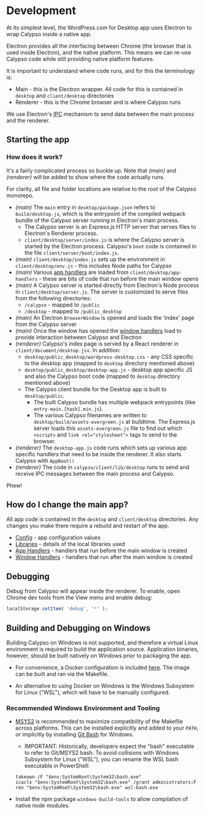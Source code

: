 # Development

At its simplest level, the WordPress.com for Desktop app uses Electron to wrap Calypso inside a native app.

Electron provides all the interfacing between Chrome (the browser that is used inside Electron), and the native platform. This means we can re-use Calypso code while still providing native platform features.

It is important to understand where code runs, and for this the terminology is:

- Main - this is the Electron wrapper. All code for this is contained in `desktop` and `client/desktop` directories
- Renderer - this is the Chrome browser and is where Calypso runs

We use Electron's [IPC](https://github.com/atom/electron/blob/master/docs/api/ipc-main.md) mechanism to send data between the main process and the renderer.

## Starting the app

### How does it work?

It's a fairly complicated process so buckle up. Note that *(main)* and *(renderer)* will be added to show where the code actually runs.

For clarity, all file and folder locations are relative to the root of the Calypso monorepo.

- *(main)* The `main` entry in `desktop/package.json` refers to `build/desktop.js`, which is the entrypoint of the compiled webpack bundle of the Calypso server running in Electron's main process.
  - The Calypso server is an Express.js HTTP server that serves files to Electron's Renderer process.
  - `client/desktop/server/index.js` is where the Calypso server is started by the Electron process. Calypso's `boot` code is contained in the file `client/server/boot/index.js`.
- *(main)* `client/desktop/index.js` sets up the environment in `client/desktop/env.js` - this includes Node paths for Calypso
- *(main)* Various [app handlers](../../client/desktop/app-handlers/README.md) are loaded from `client/desktop/app-handlers` - these are bits of code that run before the main window opens
- *(main)* A Calypso server is started directly from Electron's Node process in `client/desktop/server.js`. The server is customized to serve files from the following directories:
  - `/calypso` - mapped to `/public`
  - `/desktop` - mapped to `/public_desktop`
- *(main)* An Electron `BrowserWindow` is opened and loads the 'index' page from the Calypso server
- *(main)* Once the window has opened the [window handlers](../../client/desktop/window-handlers/README.md) load to provide interaction between Calypso and Electron
- *(renderer)* Calypso's index page is served by a React renderer in `client/document/desktop.jsx`. In addition:
  - `desktop/public_desktop/wordpress-desktop.css` - any CSS specific to the desktop app (mapped to `desktop` directory mentioned above)
  - `desktop/public_desktop/desktop-app.js` - desktop app specific JS and also the Calypso boot code (mapped to `desktop` directory mentioned above)
  - The Calypso client bundle for the Desktop app is built to `desktop/public`.
    - The built Calypso bundle has multiple webpack entrypoints (like `entry-main.[hash].min.js`).
    - The various Calypso filenames are written to `desktop/build/assets-evergreen.js` at buildtime. The Express.js server loads this `assets-evergreen.js` file to find out which `<script>` and `link rel="stylesheet">` tags to send to the browser.
- *(renderer)* The `desktop-app.js` code runs which sets up various app specific handlers that need to be inside the renderer. It also starts Calypso with `AppBoot()`
- *(renderer)* The code in `calypso/client/lib/desktop` runs to send and receive IPC messages between the main process and Calypso.

Phew!

## How do I change the main app?

All app code is contained in the `desktop` and `client/desktop` directories. Any changes you make there require a rebuild and restart of the app.

- [Config](../desktop-config/README.md) - app configuration values
- [Libraries](../../client/desktop/lib/README.md) - details of the local libraries used
- [App Handlers](../../client/desktop/app-handlers/README.md) - handlers that run before the main window is created
- [Window Handlers](../../client/desktop/window-handlers/README.md) - handlers that run after the main window is created

## Debugging

Debug from Calypso will appear inside the renderer. To enable, open Chrome dev tools from the View menu and enable debug:

```js
localStorage.setItem( 'debug', '*' );
```

## Building and Debugging on Windows

Building Calypso on Windows is not supported, and therefore a virtual Linux environment is required to build the application source. Application binaries, however, should be built natively on Windows prior to packaging the app.

- For convenience, a Docker configuration is included [here](../Dockerfile). The image can be built and ran via the Makefile.

- An alternative to using Docker on Windows is the Windows Subsystem for Linux ("WSL"), which will have to be manually configured.

### Recommended Windows Environment and Tooling

- [MSYS2](https://www.msys2.org/) is recommended to maximize compatibility of the Makefile across platforms. This can be installed explicitly and added to your `PATH`, or implicitly by installing [Git Bash](https://gitforwindows.org/) for Windows.

  - IMPORTANT: Historically, developers expect the "bash" executable to refer to Git/MSYS2 bash. To avoid collisions with Windows Subsystem for Linux ("WSL"), you can rename the WSL bash executable in PowerShell:

  ```
  takeown /F "$env:SystemRoot\System32\bash.exe"
  icacls "$env:SystemRoot\System32\bash.exe" /grant administrators:F
  ren "$env:SystemRoot\System32\bash.exe" wsl-bash.exe
  ```

- Install the npm package `windows-build-tools` to allow compilation of native node modules.
